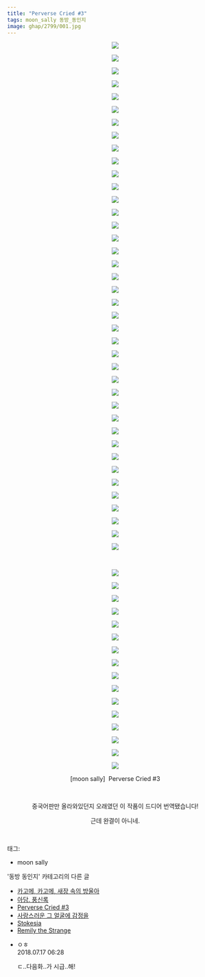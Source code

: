 ```yaml
---
title: "Perverse Cried #3"
tags: moon_sally 동방_동인지
image: ghap/2799/001.jpg
---
```

<div class="article">
<p style="text-align: center; clear: none; float: none;"><img src="{{ site.nasurl }}/ghap/2799/001.jpg"/></p>
<p style="text-align: center; clear: none; float: none;"><img src="{{ site.nasurl }}/ghap/2799/002.jpg"/></p>
<p style="text-align: center; clear: none; float: none;"><img src="{{ site.nasurl }}/ghap/2799/003.jpg"/></p>
<p style="text-align: center; clear: none; float: none;"><img src="{{ site.nasurl }}/ghap/2799/004.jpg"/></p>
<p style="text-align: center; clear: none; float: none;"><img src="{{ site.nasurl }}/ghap/2799/005.jpg"/></p>
<p style="text-align: center; clear: none; float: none;"><img src="{{ site.nasurl }}/ghap/2799/006.jpg"/></p>
<p style="text-align: center; clear: none; float: none;"><img src="{{ site.nasurl }}/ghap/2799/007.jpg"/></p>
<p style="text-align: center; clear: none; float: none;"><img src="{{ site.nasurl }}/ghap/2799/008.jpg"/></p>
<p style="text-align: center; clear: none; float: none;"><img src="{{ site.nasurl }}/ghap/2799/009.jpg"/></p>
<p style="text-align: center; clear: none; float: none;"><img src="{{ site.nasurl }}/ghap/2799/010.jpg"/></p>
<p style="text-align: center; clear: none; float: none;"><img src="{{ site.nasurl }}/ghap/2799/011.jpg"/></p>
<p style="text-align: center; clear: none; float: none;"><img src="{{ site.nasurl }}/ghap/2799/012.jpg"/></p>
<p style="text-align: center; clear: none; float: none;"><img src="{{ site.nasurl }}/ghap/2799/013.jpg"/></p>
<p style="text-align: center; clear: none; float: none;"><img src="{{ site.nasurl }}/ghap/2799/014.jpg"/></p>
<p style="text-align: center; clear: none; float: none;"><img src="{{ site.nasurl }}/ghap/2799/015.jpg"/></p>
<p style="text-align: center; clear: none; float: none;"><img src="{{ site.nasurl }}/ghap/2799/016.jpg"/></p>
<p style="text-align: center; clear: none; float: none;"><img src="{{ site.nasurl }}/ghap/2799/017.jpg"/></p>
<p style="text-align: center; clear: none; float: none;"><img src="{{ site.nasurl }}/ghap/2799/018.jpg"/></p>
<p style="text-align: center; clear: none; float: none;"><img src="{{ site.nasurl }}/ghap/2799/019.jpg"/></p>
<p style="text-align: center; clear: none; float: none;"><img src="{{ site.nasurl }}/ghap/2799/020.jpg"/></p>
<p style="text-align: center; clear: none; float: none;"><img src="{{ site.nasurl }}/ghap/2799/021.jpg"/></p>
<p style="text-align: center; clear: none; float: none;"><img src="{{ site.nasurl }}/ghap/2799/022.jpg"/></p>
<p style="text-align: center; clear: none; float: none;"><img src="{{ site.nasurl }}/ghap/2799/023.jpg"/></p>
<p style="text-align: center; clear: none; float: none;"><img src="{{ site.nasurl }}/ghap/2799/024.jpg"/></p>
<p style="text-align: center; clear: none; float: none;"><img src="{{ site.nasurl }}/ghap/2799/025.jpg"/></p>
<p style="text-align: center; clear: none; float: none;"><img src="{{ site.nasurl }}/ghap/2799/026.jpg"/></p>
<p style="text-align: center; clear: none; float: none;"><img src="{{ site.nasurl }}/ghap/2799/027.jpg"/></p>
<p style="text-align: center; clear: none; float: none;"><img src="{{ site.nasurl }}/ghap/2799/028.jpg"/></p>
<p style="text-align: center; clear: none; float: none;"><img src="{{ site.nasurl }}/ghap/2799/029.jpg"/></p>
<p style="text-align: center; clear: none; float: none;"><img src="{{ site.nasurl }}/ghap/2799/030.jpg"/></p>
<p style="text-align: center; clear: none; float: none;"><img src="{{ site.nasurl }}/ghap/2799/031.jpg"/></p>
<p style="text-align: center; clear: none; float: none;"><img src="{{ site.nasurl }}/ghap/2799/032.jpg"/></p>
<p style="text-align: center; clear: none; float: none;"><img src="{{ site.nasurl }}/ghap/2799/033.jpg"/></p>
<p style="text-align: center; clear: none; float: none;"><img src="{{ site.nasurl }}/ghap/2799/034.jpg"/></p>
<p style="text-align: center; clear: none; float: none;"><img src="{{ site.nasurl }}/ghap/2799/035.jpg"/></p>
<p style="text-align: center; clear: none; float: none;"><img src="{{ site.nasurl }}/ghap/2799/036.jpg"/></p>
<p style="text-align: center; clear: none; float: none;"><img src="{{ site.nasurl }}/ghap/2799/037.jpg"/></p>
<p style="text-align: center; clear: none; float: none;"><img src="{{ site.nasurl }}/ghap/2799/038.jpg"/></p>
<p style="text-align: center; clear: none; float: none;"><img src="{{ site.nasurl }}/ghap/2799/039.jpg"/></p>
<p style="text-align: center; clear: none; float: none;"><img src="{{ site.nasurl }}/ghap/2799/040.jpg"/></p>
<p style="text-align: center; clear: none; float: none;"><br/></p>
<p style="text-align: center; clear: none; float: none;"><img src="{{ site.nasurl }}/ghap/2799/041.jpg"/></p>
<p style="text-align: center; clear: none; float: none;"><img src="{{ site.nasurl }}/ghap/2799/042.jpg"/></p>
<p style="text-align: center; clear: none; float: none;"><img src="{{ site.nasurl }}/ghap/2799/043.jpg"/></p>
<p style="text-align: center; clear: none; float: none;"><img src="{{ site.nasurl }}/ghap/2799/044.jpg"/></p>
<p style="text-align: center; clear: none; float: none;"><img src="{{ site.nasurl }}/ghap/2799/045.jpg"/></p>
<p style="text-align: center; clear: none; float: none;"><img src="{{ site.nasurl }}/ghap/2799/046.jpg"/></p>
<p style="text-align: center; clear: none; float: none;"><img src="{{ site.nasurl }}/ghap/2799/047.jpg"/></p>
<p style="text-align: center; clear: none; float: none;"><img src="{{ site.nasurl }}/ghap/2799/048.jpg"/></p>
<p style="text-align: center; clear: none; float: none;"><img src="{{ site.nasurl }}/ghap/2799/049.jpg"/></p>
<p style="text-align: center; clear: none; float: none;"><img src="{{ site.nasurl }}/ghap/2799/050.jpg"/></p>
<p style="text-align: center; clear: none; float: none;"><img src="{{ site.nasurl }}/ghap/2799/051.jpg"/></p>
<p style="text-align: center; clear: none; float: none;"><img src="{{ site.nasurl }}/ghap/2799/052.jpg"/></p>
<p style="text-align: center; clear: none; float: none;"><img src="{{ site.nasurl }}/ghap/2799/053.jpg"/></p>
<p style="text-align: center; clear: none; float: none;"><img src="{{ site.nasurl }}/ghap/2799/054.jpg"/></p>
<p style="text-align: center; clear: none; float: none;"><img src="{{ site.nasurl }}/ghap/2799/055.jpg"/></p>
<p style="text-align: center; clear: none; float: none;"><img src="{{ site.nasurl }}/ghap/2799/056.jpg"/></p>
<p style="text-align: center; clear: none; float: none;">[moon sally]  Perverse Cried #3</p>
<p style="text-align: center; clear: none; float: none;"><br/></p>
<p style="text-align: center; clear: none; float: none;">중국어판만 올라와있던지 오래였던 이 작품이 드디어 번역됐습니다!</p>
<p style="text-align: center; clear: none; float: none;">근데 완결이 아니네.<br/></p>
<p><br/></p>
</div><div class="tagTrail">
<p>태그: </p>
<ul>
<li>moon sally</li>
</ul>
</div><div class="another">
<p>'동방 동인지' 카테고리의 다른 글</p>
<ul>
<li><a href="/2016-12-01-ghap_2801">카고메, 카고메, 새장 속의 방울아</a></li>
<li><a href="/2016-12-01-ghap_2800">아담. 풍신록</a></li>
<li><a href="/2016-11-29-ghap_2799">Perverse Cried #3</a></li>
<li><a href="/2016-11-29-ghap_2798">사랑스러운 그 얼굴에 감정을</a></li>
<li><a href="/2016-11-29-ghap_2797">Stokesia</a></li>
<li><a href="/2016-11-29-ghap_2796">Remily the Strange</a></li>
</ul>
</div><div class="cb_module cb_fluid">
<div class="cb_wrt cb_profile">
<div class="comment">
<ul>
<li class="cb_thumb_off" id="comment15288348">
<div class="cb_comment_area">
<div class="cb_info_area">
<div class="cb_section">
<span class="cb_nick_name">ㅇㅎ</span>
</div>
<div class="cb_section">
<span class="cb_date">2018.07.17 06:28 </span>
</div>
</div>
<div class="cb_dsc_comment">
<p class="cb_dsc">
											ㄷ..다음화..가 시급..해!
										</p>
</div>
</div></li>
</ul>
</div>
</div><!-- commentList close -->
</div>